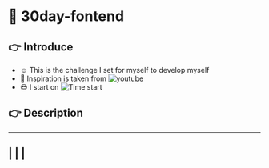 # 📓 30day-fontend
## 👉 Introduce
- ☺️ This is the challenge I set for myself to develop myself
- 😤 Inspiration is taken from [![youtube](https://img.shields.io/badge/-Youtube-red?style=flat-square&logo=Youtube)](https://youtube.com/playlist?list=PLodO7Gi1F7R0zA8RkRHcDgnPduNBmjkb5)
- 😎 I start on ![Time start](https://img.shields.io/date/1648774800?color=bbed3e&label=%E2%8F%B1&style=flat-square)
## 👉 Description
------------------------------------------------
|                   |                           |
------------------------------------------------